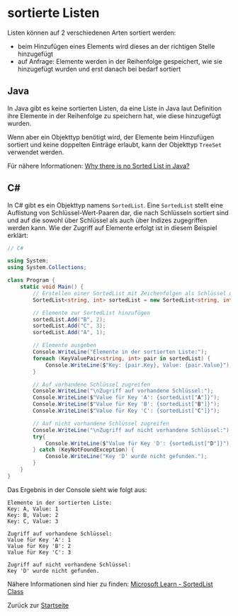 # sortierte Listen 

Listen können auf 2 verschiedenen Arten sortiert werden:
- beim Hinzufügen eines Elements wird dieses an der richtigen Stelle hinzugefügt
- auf Anfrage: Elemente werden in der Reihenfolge gespeichert, wie sie hinzugefügt wurden und erst danach bei bedarf sortiert

## Java

In Java gibt es keine sortierten Listen, da eine Liste in Java laut Definition ihre Elemente in der Reihenfolge zu speichern hat, wie diese hinzugefügt wurden.

Wenn aber ein Objekttyp benötigt wird, der Elemente beim Hinzufügen sortiert und keine doppelten Einträge erlaubt, kann der Objekttyp `TreeSet` verwendet werden.

Für nähere Informationen: [Why there is no Sorted List in Java?](https://www.baeldung.com/java-sorted-list)

## C#

In C# gibt es ein Objekttyp namens `SortedList`. Eine `SortedList` stellt eine Auflistung von Schlüssel-Wert-Paaren dar, die nach Schlüsseln sortiert sind und auf die sowohl über Schlüssel als auch über Indizes zugegriffen werden kann. Wie der Zugriff auf Elemente erfolgt ist in diesem Beispiel erklärt:


```csharp
// C# 

using System;
using System.Collections;

class Program {
    static void Main() {
        // Erstellen einer SortedList mit Zeichenfolgen als Schlüssel und Ganzzahlen als Werte
        SortedList<string, int> sortedList = new SortedList<string, int>();

        // Elemente zur SortedList hinzufügen
        sortedList.Add("B", 2);
        sortedList.Add("C", 3);
        sortedList.Add("A", 1);

        // Elemente ausgeben
        Console.WriteLine("Elemente in der sortierten Liste:");
        foreach (KeyValuePair<string, int> pair in sortedList) {
            Console.WriteLine($"Key: {pair.Key}, Value: {pair.Value}");
        }

        // Auf vorhandene Schlüssel zugreifen
        Console.WriteLine("\nZugriff auf vorhandene Schlüssel:");
        Console.WriteLine($"Value für Key 'A': {sortedList["A"]}");
        Console.WriteLine($"Value für Key 'B': {sortedList["B"]}");
        Console.WriteLine($"Value für Key 'C': {sortedList["C"]}");

        // Auf nicht vorhandene Schlüssel zugreifen
        Console.WriteLine("\nZugriff auf nicht vorhandene Schlüssel:");
        try{
            Console.WriteLine($"Value für Key 'D': {sortedList["D"]}");
        } catch (KeyNotFoundException) {
            Console.WriteLine("Key 'D' wurde nicht gefunden.");
        }
    }
}
```

Das Ergebnis in der Console sieht wie folgt aus:

```
Elemente in der sortierten Liste:
Key: A, Value: 1
Key: B, Value: 2
Key: C, Value: 3

Zugriff auf vorhandene Schlüssel:
Value für Key 'A': 1
Value für Key 'B': 2
Value für Key 'C': 3

Zugriff auf nicht vorhandene Schlüssel:
Key 'D' wurde nicht gefunden.
```

Nähere Informationen sind hier zu finden: [Microsoft Learn - SortedList Class](https://learn.microsoft.com/de-de/dotnet/api/system.collections.sortedlist?view=net-9.0)

Zurück zur [Startseite](../README.md)